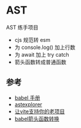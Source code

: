 # AST

AST 练手项目

- cjs 规范转 esm
- 为 console.log() 加上行数
- 为 await 加上 try catch
- 箭头函数转成普通函数

## 参考

- [babel 手册](https://github.com/jamiebuilds/babel-handbook/blob/master/translations/zh-Hans/plugin-handbook.md#toc-stages-of-babel)
- [astexplorer](https://astexplorer.net/)
- [让vite支持你的老项目](https://juejin.cn/post/6938659757200769031)
- [babel箭头函数转换](https://zhuanlan.zhihu.com/p/150663962)
